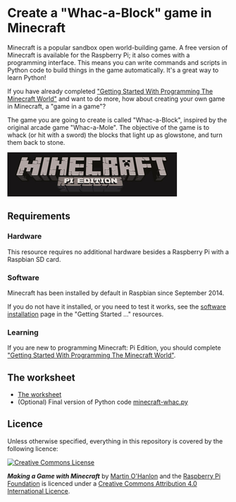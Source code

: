 # Create a "Whac-a-Block" game in Minecraft

Minecraft is a popular sandbox open world-building game. A free version of Minecraft is available for the Raspberry Pi; it also comes with a programming interface. This means you can write commands and scripts in Python code to build things in the game automatically. It's a great way to learn Python!  

If you have already completed ["Getting Started With Programming The Minecraft World"](http://www.raspberrypi.org/learning/getting-started-with-minecraft-pi/) and want to do more, how about creating your own game in Minecraft, a "game in a game"?

The game you are going to create is called "Whac-a-Block", inspired by the original arcade game "Whac-a-Mole". The objective of the game is to whack (or hit with a sword) the blocks that light up as glowstone, and turn them back to stone. 

![Minecraft Pi banner](images/minecraft-pi-banner.png)

## Requirements

### Hardware

This resource requires no additional hardware besides a Raspberry Pi with a Raspbian SD card.

### Software

Minecraft has been installed by default in Raspbian since September 2014.

If you do not have it installed, or you need to test it works, see the [software installation](http://www.raspberrypi.org/learning/getting-started-with-minecraft-pi/software.md) page in the "Getting Started ..." resources.

### Learning

If you are new to programming Minecraft: Pi Edition, you should complete ["Getting Started With Programming The Minecraft World"](http://www.raspberrypi.org/learning/getting-started-with-minecraft-pi/).

## The worksheet	

- [The worksheet](worksheet.md)
- (Optional) Final version of Python code [minecraft-whac.py](code/minecraft-whac.py)

## Licence

Unless otherwise specified, everything in this repository is covered by the following licence:

[![Creative Commons License](http://i.creativecommons.org/l/by-sa/4.0/88x31.png)](http://creativecommons.org/licenses/by-sa/4.0/)

***Making a Game with Minecraft*** by [Martin O'Hanlon](http://www.stuffaboutcode.com) and the [Raspberry Pi Foundation](http://www.raspberrypi.org) is licenced under a [Creative Commons Attribution 4.0 International Licence](http://creativecommons.org/licenses/by-sa/4.0/).
